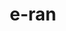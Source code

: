 ---
title: e-ran
category: Web Design
category_slug: web-design
type: gallery
image: images/works/work5.jpg
button_url: https://e-ran.app/
gallery:
  - images/works/work5.jpg
  - images/works/work6.jpg
  - images/works/work7.jpg

link: https://e-ran.app/
---